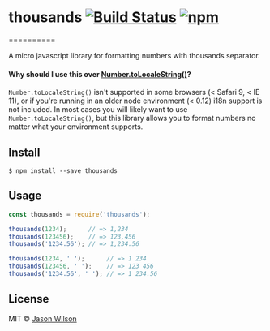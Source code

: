# thousands [![Build Status](https://travis-ci.org/scurker/thousands.svg?branch=master)](https://travis-ci.org/scurker/thousands) [![npm](https://img.shields.io/npm/v/thousands.svg?style=flat)](https://www.npmjs.com/package/thousands)
==========

A micro javascript library for formatting numbers with thousands separator.

#### Why should I use this over [Number.toLocaleString()](https://developer.mozilla.org/en-US/docs/Web/JavaScript/Reference/Global_Objects/Number/toLocaleString)?

`Number.toLocaleString()` isn't supported in some browsers (< Safari 9, < IE 11), or if you're running in an older node environment (< 0.12) i18n support is not included. In most cases you will likely want to use `Number.toLocaleString()`, but this library allows you to format numbers no matter what your environment supports.

## Install

```
$ npm install --save thousands
```

## Usage

```js
const thousands = require('thousands');

thousands(1234);      // => 1,234
thousands(123456);    // => 123,456
thousands('1234.56'); // => 1,234.56

thousands(1234, ' ');      // => 1 234
thousands(123456, ' ');    // => 123 456
thousands('1234.56', ' '); // => 1 234.56

```

## License

MIT © [Jason Wilson](http://scurker.com)